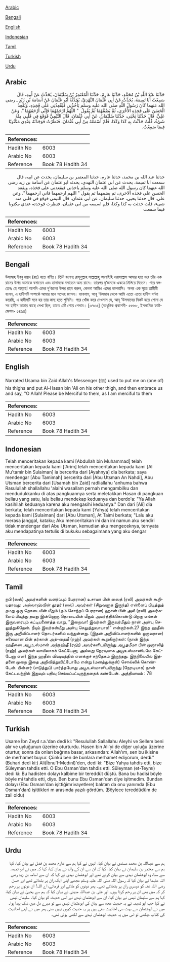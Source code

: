[Arabic](#arabic)

[Bengali](#bengali)

[English](#english)

[Indonesian](#indonesian)

[Tamil](#tamil)

[Turkish](#turkish)

[Urdu](#urdu)

## Arabic


<div dir="rtl" lang="ar" style={{fontSize:'larger',backgroundColor:'#f8f9fa',padding:20}}>
حَدَّثَنَا عَبْدُ اللَّهِ بْنُ مُحَمَّدٍ، حَدَّثَنَا عَارِمٌ، حَدَّثَنَا الْمُعْتَمِرُ بْنُ سُلَيْمَانَ، يُحَدِّثُ عَنْ أَبِيهِ، قَالَ سَمِعْتُ أَبَا تَمِيمَةَ، يُحَدِّثُ عَنْ أَبِي عُثْمَانَ النَّهْدِيِّ، يُحَدِّثُهُ أَبُو عُثْمَانَ عَنْ أُسَامَةَ بْنِ زَيْدٍ ـ رضى الله عنهما كَانَ رَسُولُ اللَّهِ صلى الله عليه وسلم يَأْخُذُنِي فَيُقْعِدُنِي عَلَى فَخِذِهِ، وَيُقْعِدُ الْحَسَنَ عَلَى فَخِذِهِ الأُخْرَى، ثُمَّ يَضُمُّهُمَا ثُمَّ يَقُولُ ‏ "‏ اللَّهُمَّ ارْحَمْهُمَا فَإِنِّي أَرْحَمُهُمَا ‏"‏‏.‏ وَعَنْ عَلِيٍّ، قَالَ حَدَّثَنَا يَحْيَى، حَدَّثَنَا سُلَيْمَانُ، عَنْ أَبِي عُثْمَانَ، قَالَ التَّيْمِيُّ فَوَقَعَ فِي قَلْبِي مِنْهُ شَىْءٌ، قُلْتُ حَدَّثْتُ بِهِ كَذَا وَكَذَا، فَلَمْ أَسْمَعْهُ مِنْ أَبِي عُثْمَانَ، فَنَظَرْتُ فَوَجَدْتُهُ عِنْدِي مَكْتُوبًا فِيمَا سَمِعْتُ‏.‏
</div>
<div style={{backgroundColor:'#f8f9fa',padding:20, marginBottom: 10}}><table> <thead> <tr> <th>References:</th> <th></th> </tr> </thead> <tbody><tr><td>Hadith No</td><td>6003</td></tr><tr><td>Arabic No</td><td>6003</td></tr><tr><td>Reference</td><td>Book 78 Hadith 34</td></tr></tbody></table></div>


<div dir="rtl" lang="ar" style={{fontSize:'larger',backgroundColor:'#f8f9fa',padding:20}}>
حدثنا عبد الله بن محمد، حدثنا عارم، حدثنا المعتمر بن سليمان، يحدث عن ابيه، قال سمعت ابا تميمة، يحدث عن ابي عثمان النهدي، يحدثه ابو عثمان عن اسامة بن زيد رضى الله عنهما كان رسول الله صلى الله عليه وسلم ياخذني فيقعدني على فخذه، ويقعد الحسن على فخذه الاخرى، ثم يضمهما ثم يقول " اللهم ارحمهما فاني ارحمهما ". وعن علي، قال حدثنا يحيى، حدثنا سليمان، عن ابي عثمان، قال التيمي فوقع في قلبي منه شىء، قلت حدثت به كذا وكذا، فلم اسمعه من ابي عثمان، فنظرت فوجدته عندي مكتوبا فيما سمعت
</div>
<div style={{backgroundColor:'#f8f9fa',padding:20, marginBottom: 10}}><table> <thead> <tr> <th>References:</th> <th></th> </tr> </thead> <tbody><tr><td>Hadith No</td><td>6003</td></tr><tr><td>Arabic No</td><td>6003</td></tr><tr><td>Reference</td><td>Book 78 Hadith 34</td></tr></tbody></table></div>

## Bengali


<div dir="ltr" lang="bn" style={{fontSize:'larger',backgroundColor:'#f8f9fa',padding:20}}>
উসামাহ ইবনু যায়দ (রাঃ) হতে বর্ণিত। তিনি বলেনঃ রাসূলুল্লাহ সাল্লাল্লাহু আলাইহি ওয়াসাল্লাম আমার হাত ধরে তাঁর এক রানের উপর আমাকে বসাতেন এবং হাসানকে বসাতেন অন্য রানে। তারপর দু’জনকে একত্রে মিলিয়ে নিতেন। পরে বলতেনঃ হে আল্লাহ! আপনি এদের দু’জনের উপর রহম করুন, কেননা আমিও এদের ভালবাসি। অপর এক সূত্রে তামীমী বলেন, এ হাদীসটি সম্পর্কে আমার মনে সন্দেহ জাগল। ভাবলাম, আবূ ‘উসমান থেকে আমি এতো এতো হাদীস বর্ণনা করেছি, এ হাদীসটি মনে হয় তার কাছ হতে শুনিনি। পরে খোঁজ করে দেখলাম যে, আবূ ‘উসমানের নিকট হতে শোনা যে সব হাদীস আমার কাছে লেখা ছিল, তাতে এটি পেয়ে গেলাম। [৩৭৩৫] (আধুনিক প্রকাশনী- ৫৫৬৮, ইসলামিক ফাউন্ডেশন- ৫৪৬৪)
</div>
<div style={{backgroundColor:'#f8f9fa',padding:20, marginBottom: 10}}><table> <thead> <tr> <th>References:</th> <th></th> </tr> </thead> <tbody><tr><td>Hadith No</td><td>6003</td></tr><tr><td>Arabic No</td><td>6003</td></tr><tr><td>Reference</td><td>Book 78 Hadith 34</td></tr></tbody></table></div>

## English


<div dir="ltr" lang="en" style={{fontSize:'larger',backgroundColor:'#f8f9fa',padding:20}}>
Narrated Usama bin Zaid:Allah's Messenger (ﷺ) used to put me on (one of) his thighs and put Al-Hasan bin 'Ali on his other thigh, and then embrace us and say, "O Allah! Please be Merciful to them, as I am merciful to them
</div>
<div style={{backgroundColor:'#f8f9fa',padding:20, marginBottom: 10}}><table> <thead> <tr> <th>References:</th> <th></th> </tr> </thead> <tbody><tr><td>Hadith No</td><td>6003</td></tr><tr><td>Arabic No</td><td>6003</td></tr><tr><td>Reference</td><td>Book 78 Hadith 34</td></tr></tbody></table></div>

## Indonesian


<div dir="ltr" lang="id" style={{fontSize:'larger',backgroundColor:'#f8f9fa',padding:20}}>
Telah menceritakan kepada kami [Abdullah bin Muhammad] telah menceritakan kepada kami ['Arim] telah menceritakan kepada kami [Al Mu'tamir bin Sulaiman] ia bercerita dari [Ayahnya] dia berkata; saya mendengar [Abu Tamimah] bercerita dari [Abu Utsman An Nahdi], Abu Utsman bercerita dari [Usamah bin Zaid] radliallahu 'anhuma bahwa Rasulullah shallallahu 'alaihi wasallam pernah mengambilku dan mendudukkanku di atas pangkuannya serta meletakkan Hasan di pangkuan beliau yang satu, lalu beliau mendekap keduanya dan berdo'a: "Ya Allah kasihilah keduanya karena aku mengasihi keduanya." Dan dari [Ali] dia berkata; telah menceritakan kepada kami [Yahya] telah menceritakan kepada kami [Sulaiman] dari [Abu Utsman], At Taimi berkata; "Lalu aku merasa janggal, kataku; Aku menceritakan ini dan ini namun aku sendiri tidak mendengar dari Abu Utsman, kemudian aku mengeceknya, ternyata aku mendapatinya tertulis di bukuku sebagaimana yang aku dengar
</div>
<div style={{backgroundColor:'#f8f9fa',padding:20, marginBottom: 10}}><table> <thead> <tr> <th>References:</th> <th></th> </tr> </thead> <tbody><tr><td>Hadith No</td><td>6003</td></tr><tr><td>Arabic No</td><td>6003</td></tr><tr><td>Reference</td><td>Book 78 Hadith 34</td></tr></tbody></table></div>

## Tamil


<div dir="ltr" lang="ta" style={{fontSize:'larger',backgroundColor:'#f8f9fa',padding:20}}>
நபி (ஸல்) அவர்களின் வளர்ப்புப் பேரரான) உசாமா பின் ஸைத் (ரலி) அவர்கள் கூறியதாவது: அல்லாஹ்வின் தூதர் (ஸல்) அவர்கள் (சிறுவனாக இருந்த) என்னைப் பிடித்துத் தமது ஒரு தொடையின் மீதும் (தம் சொந்தப் பேரரான) ஹசன் பின் அலீ (ரலி) அவர்களைப் பிடித்து தமது இன்னொரு தொடையின் மீதும் அமர்த்திக்கொண்டு பிறகு எங்கள் இருவரையும் கட்டியணைத்த வாறு, “இறைவா! இவர்கள் இருவர்மீதும் நான் அன்பு செலுத்துகிறேன். நீயும் இவர்கள்மீது அன்பு செலுத்துவாயாக!” என்றார்கள்.27 இந்த ஹதீஸ் இரு அறிவிப்பாளர் தொடர்களில் வந்துள்ளது. (இதன் அறிவிப்பாளர்களில் ஒருவரான) சுலைமான பின் தர்கான் அத்-தைமீ (ரஹ்) அவர்கள் கூறுகிறார்கள்: (நான் இந்த ஹதீஸை அபூஉஸ்மான் அந்நஹ்தீ (ரஹ்) அவர்களிடமிருந்து அபூதமீமா பின் முஜாலித் (ரஹ்) அவர்கள் வாயிலாகக் கேட்டேனா; அல்லது நேரடியாக அபூஉஸ்மானிடமே கேட்டேனா என) இந்த ஹதீஸ் விஷயத்தில் எனக்குச் சந்தேகம் இருந்தது. இந்நிலையில் இத்தனை முறை இதை அறிவித்துவிட்டோமே என்று (மனத்துக்குள்) சொல்லிக் கொண்டேன். பின்னர் (எடுத்துப்) பார்த்தபோது அபூஉஸ்மானிடமிருந்து (நேரடியாக) நான் கேட்டவற்றில் இதுவும் பதிவு செய்யப்பட்டிருந்ததைக் கண்டேன். அத்தியாயம் : 78
</div>
<div style={{backgroundColor:'#f8f9fa',padding:20, marginBottom: 10}}><table> <thead> <tr> <th>References:</th> <th></th> </tr> </thead> <tbody><tr><td>Hadith No</td><td>6003</td></tr><tr><td>Arabic No</td><td>6003</td></tr><tr><td>Reference</td><td>Book 78 Hadith 34</td></tr></tbody></table></div>

## Turkish


<div dir="ltr" lang="tr" style={{fontSize:'larger',backgroundColor:'#f8f9fa',padding:20}}>
Usame İbn Zeyd r.a.'dan dedi ki: "Resulullah Sallallahu Aleyhi ve Sellem beni alır ve uyluğunun üzerine oturturdu. Hasen bin Ali'yi de diğer uyluğu üzerine oturtur, sonra da onları bağrına basar, arkasından: Allah'ım, sen bu ikisine de merhamet buyur. Çünkü ben de bunlara merhamet ediyorum, derdi." (Buhari dedi ki:) Ali(İbnu'I-Medınl)'den, dedi ki: "Bize Yahya tahdis etti, bize Süleyman tahdis etti. O Ebu Osman'dan tahdis etti. Süleyman (et-Teymı) dedi ki: Bu hadisten dolayı kalbime bir tereddüt düştü. Bana bu hadisi böyle böyle mi tahdis etti, diye. Ben bunu Ebu Osman'dan diye işitmedim. Bundan dolayı (Ebu Osman'dan işittiğimrivayetlere) baktım da onu yanımda (Ebu Osman'dan) işittikleri m arasında yazılı gördüm. (Böylece tereddüdüm de zail oldu)
</div>
<div style={{backgroundColor:'#f8f9fa',padding:20, marginBottom: 10}}><table> <thead> <tr> <th>References:</th> <th></th> </tr> </thead> <tbody><tr><td>Hadith No</td><td>6003</td></tr><tr><td>Arabic No</td><td>6003</td></tr><tr><td>Reference</td><td>Book 78 Hadith 34</td></tr></tbody></table></div>

## Urdu


<div dir="rtl" lang="ur" style={{fontSize:'larger',backgroundColor:'#f8f9fa',padding:20}}>
ہم سے عبداللہ بن محمد مسندی نے بیان کیا، انہوں نے کہا ہم سے عارم محمد بن فضل نے بیان کیا، کہا ہم سے معتمر بن سلیمان نے بیان کیا، کہا کہ ان سے ان کے والد نے بیان کیا، کہا کہ میں نے ابو تمیمہ سے سنا، وہ ابوعثمان نہدی سے بیان کرتے تھے اور ابوعثمان نہدی نے کہا کہ ان سے اسامہ بن زید رضی اللہ عنہما نے بیان کیا کہ رسول اللہ صلی اللہ علیہ وسلم مجھے اپنی ایک ران پر بٹھاتے تھے اور حسن رضی اللہ عنہ کو دوسری ران پر بٹھلاتے تھے۔ پھر دونوں کو ملاتے اور فرماتے، اے اللہ! ان دونوں پر رحم کر کہ میں بھی ان پر رحم کرتا ہوں۔ اور علی بن عبداللہ مدینی نے بیان کیا کہ ہم سے یحییٰ نے بیان کیا، کہا ہم سے سلیمان تیمی نے بیان کیا، ان سے ابوعثمان نہدی نے اسی حدیث کو بیان کیا۔ سلیمان تیمی نے کہا جب ابو تمیمہ نے یہ حدیث مجھ سے بیان کی ابوعثمان نہدی سے تو میرے دل میں شک پیدا ہوا۔ میں نے ابوعثمان سے بہت سی احادیث سنی ہیں پر یہ حدیث کیوں نہیں سنی پھر میں نے اپنی احادیث کی کتاب دیکھی تو اس میں یہ حدیث ابوعثمان نہدی سے لکھی ہوئی تھی۔
</div>
<div style={{backgroundColor:'#f8f9fa',padding:20, marginBottom: 10}}><table> <thead> <tr> <th>References:</th> <th></th> </tr> </thead> <tbody><tr><td>Hadith No</td><td>6003</td></tr><tr><td>Arabic No</td><td>6003</td></tr><tr><td>Reference</td><td>Book 78 Hadith 34</td></tr></tbody></table></div>